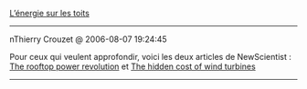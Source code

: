 [L’énergie sur les toits](../../../2006/8/lenergie-sur-les-toits.md)

---
nThierry Crouzet @ 2006-08-07 19:24:45

Pour ceux qui veulent approfondir, voici les deux articles de NewScientist : [The rooftop power revolution](http://blog.tcrouzet.com/images_tc/roof_ns.pdf) et [The hidden cost of wind turbines](http://blog.tcrouzet.com/images_tc/wind_ns.pdf)

---

